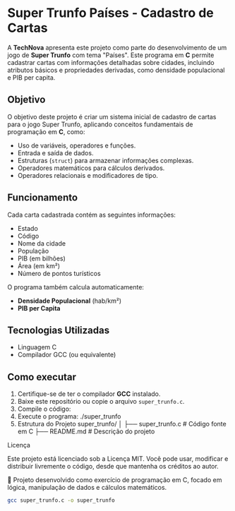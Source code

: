 # Super Trunfo Países - Cadastro de Cartas

A **TechNova** apresenta este projeto como parte do desenvolvimento de um jogo de **Super Trunfo** com tema "Países". Este programa em **C** permite cadastrar cartas com informações detalhadas sobre cidades, incluindo atributos básicos e propriedades derivadas, como densidade populacional e PIB per capita.

## Objetivo

O objetivo deste projeto é criar um sistema inicial de cadastro de cartas para o jogo Super Trunfo, aplicando conceitos fundamentais de programação em **C**, como:

- Uso de variáveis, operadores e funções.
- Entrada e saída de dados.
- Estruturas (`struct`) para armazenar informações complexas.
- Operadores matemáticos para cálculos derivados.
- Operadores relacionais e modificadores de tipo.

## Funcionamento

Cada carta cadastrada contém as seguintes informações:

- Estado
- Código
- Nome da cidade
- População
- PIB (em bilhões)
- Área (em km²)
- Número de pontos turísticos

O programa também calcula automaticamente:

- **Densidade Populacional** (hab/km²)
- **PIB per Capita**

## Tecnologias Utilizadas

- Linguagem C
- Compilador GCC (ou equivalente)

## Como executar

1. Certifique-se de ter o compilador **GCC** instalado.
2. Baixe este repositório ou copie o arquivo `super_trunfo.c`.
3. Compile o código:
4. Execute o programa:
./super_trunfo
5. Estrutura do Projeto
super_trunfo/
│
├── super_trunfo.c      # Código fonte em C
├── README.md           # Descrição do projeto

Licença

Este projeto está licenciado sob a Licença MIT.
Você pode usar, modificar e distribuir livremente o código, desde que mantenha os créditos ao autor.

📌 Projeto desenvolvido como exercício de programação em C, focado em lógica, manipulação de dados e cálculos matemáticos.
   ```bash
   gcc super_trunfo.c -o super_trunfo
